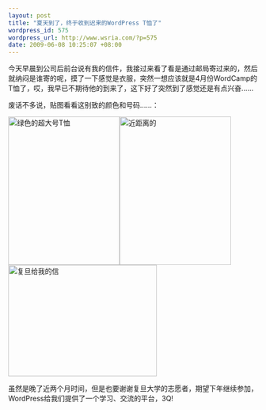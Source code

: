 ```yaml
--- 
layout: post
title: "夏天到了，终于收到迟来的WordPress T恤了"
wordpress_id: 575
wordpress_url: http://www.wsria.com/?p=575
date: 2009-06-08 10:25:07 +08:00
---
```

今天早晨到公司后前台说有我的信件，我接过来看了看是通过邮局寄过来的，然后就纳闷是谁寄的呢，摸了一下感觉是衣服，突然一想应该就是4月份WordCamp的T恤了，哎，我早已不期待他的到来了，这下好了突然到了感觉还是有点兴奋……

废话不多说，贴图看看这别致的颜色和号码……：

<a href="http://www.kafeitu.me/files/2009/06/20090608308.jpg"><img class="alignleft size-medium wp-image-577" title="绿色的超大号T恤" src="http://www.kafeitu.me/files/2009/06/20090608308-225x300.jpg" alt="绿色的超大号T恤" width="225" height="300" /></a><a href="http://www.kafeitu.me/files/2009/06/20090608309.jpg"><img class="alignleft size-medium wp-image-578" title="近距离的" src="http://www.kafeitu.me/files/2009/06/20090608309-225x300.jpg" alt="近距离的" width="225" height="300" /></a><a href="http://www.kafeitu.me/files/2009/06/20090608310.jpg"><img class="alignleft size-medium wp-image-576" title="复旦给我的信" src="http://www.kafeitu.me/files/2009/06/20090608310-300x225.jpg" alt="复旦给我的信" width="300" height="225" /></a>

虽然是晚了近两个月时间，但是也要谢谢复旦大学的志愿者，期望下年继续参加，WordPress给我们提供了一个学习、交流的平台，3Q!
